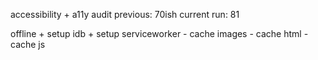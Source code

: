 accessibility 
    + a11y audit
    previous: 70ish
    current run: 81

offline
    + setup idb
    + setup serviceworker
        - cache images
        - cache html
        - cache js

